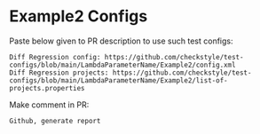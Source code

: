 # Example2 Configs
Paste below given to PR description to use such test configs:
```
Diff Regression config: https://github.com/checkstyle/test-configs/blob/main/LambdaParameterName/Example2/config.xml
Diff Regression projects: https://github.com/checkstyle/test-configs/blob/main/LambdaParameterName/Example2/list-of-projects.properties
```
Make comment in PR:
```
Github, generate report
```
